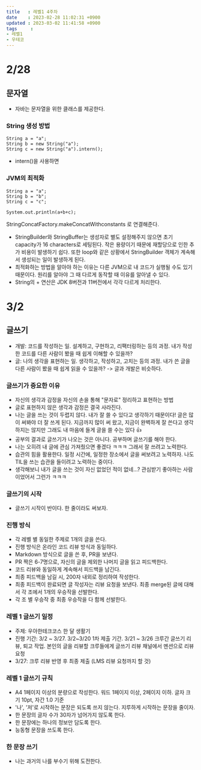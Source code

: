 ```yaml
---
title   : 레벨1 4주차 
date    : 2023-02-28 11:02:31 +0900
updated : 2023-03-02 11:41:58 +0900
tags     : 
- 레벨1
- 우테코
---
```

# 2/28
## 문자열
- 자바는 문자열을 위한 클래스를 제공한다.
### String 생성 방법
```
String a = "a";
String b = new String("a");
String c = new String("a").intern();
```
- intern()을 사용하면 
  
### JVM의 최적화
```
String a = "a";
String b = "b";
String c = "c";

System.out.println(a+b+c);
```

StringConcatFactory.makeConcatWithconstants 로 연결해준다.
- StringBuilder와 StringBuffer는 생성자로 별도 설정해주지 않으면 초기 capacity가 16 characters로 세팅된다. 작은 용량이기 때문에 재할당으로 인한 추가 비용이 발생하기 쉽다. 또한 loop와 같은 상황에서 StringBuilder 객체가 계속해서 생성되는 일이 발생하게 된다.
- 최적화하는 방법을 알아야 하는 이유는 다른 JVM으로 내 코드가 실행될 수도 있기 때문이다. 원리를 알아야 그 때 다르게 동작할 때 이유를 알아낼 수 있다.
- String의 + 연산은 JDK 8버전과 11버전에서 각각 다르게 처리한다.

# 3/2
## 글쓰기
- 개발: 코드를 작성하는 일. 설계하고, 구현하고, 리팩터링하는 등의 과정. 내가 작성한 코드를 다른 사람이 봤을 때 쉽게 이해할 수 있을까?
- 글: 나의 생각을 표현하는 일. 생각하고, 작성하고, 고치는 등의 과정. 내가 쓴 글을 다른 사람이 봤을 때 쉽게 읽을 수 있을까?
-> 글과 개발은 비슷하다.

### 글쓰기가 중요한 이유
- 자신의 생각과 감정을 자신의 손을 통해 "문자로" 정리하고 표현하는 방법
- 글로 표현하지 않은 생각과 감정은 결국 사라진다.
- 나는 글을 쓰는 것이 두렵지 않다. 내가 잘 쓸 수 있다고 생각하기 때문이다! 글은 많이 써봐야 더 잘 쓰게 된다. 지금까지 많이 써 왔고, 지금이 완벽하게 잘 쓴다고 생각하지는 않지만 그래도 내 마음에 들게 글을 쓸 수는 있다 👍
- 공부의 결과로 글쓰기가 나오는 것은 아니다. 공부하며 글쓰기를 해야 한다.
- 나는 오히려 내 글에 관심 가져줬으면 좋겠다 ㅋㅋㅋ 그래서 잘 쓰려고 노력한다.
- 습관의 힘을 활용한다. 일정 시간에, 일정한 장소에서 글을 써보려고 노력하자. 나도 TIL을 쓰는 습관을 들이려고 노력하는 중이다.
- 생각해보니 내가 글을 쓰는 것이 자신 없었던 적이 없네...? 관심받기 좋아하는 사람이었어서 그런가 ㅋㅋㅋ

### 글쓰기의 시작
- 글쓰기 시작이 반이다. 한 줄이라도 써보자.

### 진행 방식
- 각 레벨 별 동일한 주제로 1개의 글을 쓴다.
- 진행 방식은 온라인 코드 리뷰 방식과 동일하다.
- Markdown 방식으로 글을 쓴 후, PR을 보낸다.
- PR 짝은 6-7명으로, 자신의 글을 제외한 나머지 글을 읽고 피드백한다.
- 코드 리뷰와 동일하게 계속해서 피드백을 남긴다.
- 최종 피드백을 남길 시, 200자 내외로 정리하여 작성한다.
- 최종 피드백이 완료되면 글 작성자는 리뷰 요청을 보낸다. 최종 merge된 글에 대해서 각 조에서 1개의 우승작을 선발한다.
- 각 조 별 우승작 중 최종 우승작을 다 함께 선발한다.

### 레벨 1 글쓰기 일정
- 주제: 우아한테크코스 한 달 생활기
- 진행 기간: 3/2 ~ 3/27. 3/2~3/20 1차 제출 기간. 3/21 ~ 3/26 크루간 글쓰기 리뷰, 퇴고 작업. 본인의 글을 리뷰할 크루들에게 글쓰기 리뷰 채널에서 멘션으로 리뷰 요청
- 3/27: 크루 리뷰 반영 후 최종 제출 (LMS 리뷰 요청까지 할 것)

### 레벨 1 글쓰기 규칙
- A4 1페이지 이상의 분량으로 작성한다. 워드 1페이지 이상, 2페이지 이하. 글자 크기 10pt, 자간 1.0 기준
- '나', '저'로 시작하는 문장은 되도록 쓰지 않는다. 지루하게 시작하는 문장을 줄이자.
- 한 문장의 글자 수가 30자가 넘어가지 않도록 한다.
- 한 문장에는 하나의 정보만 담도록 한다.
- 능동형 문장을 쓰도록 한다.

### 한 문장 쓰기
- 나는 과거의 나를 부수기 위해 도전한다.
